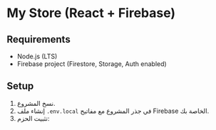 # My Store (React + Firebase)

## Requirements
- Node.js (LTS)
- Firebase project (Firestore, Storage, Auth enabled)

## Setup
1. نسخ المشروع.
2. إنشاء ملف `.env.local` في جذر المشروع مع مفاتيح Firebase الخاصة بك.
3. تثبيت الحزم:
